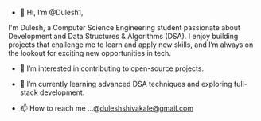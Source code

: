 - 👋 Hi, I’m @Dulesh1,

I'm Dulesh, a Computer Science Engineering student passionate about Development and Data Structures & Algorithms (DSA). I enjoy building projects that challenge me to learn and apply new skills, and I’m always on the lookout for exciting new opportunities in tech.




- 👀 I’m interested in contributing to open-source projects.
- 🌱 I’m currently learning advanced DSA techniques and exploring full-stack development.

- 📫 How to reach me ...@duleshshivakale@gmail.com
